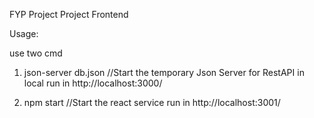 FYP Project
Project Frontend

Usage:

use two cmd

1. json-server db.json
//Start the temporary Json Server for RestAPI in local
run in http://localhost:3000/

2. npm start
//Start the react service
run in http://localhost:3001/

